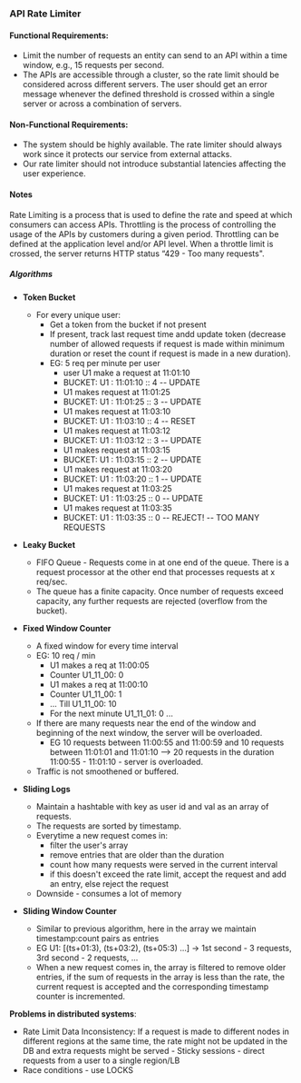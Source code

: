 ### API Rate Limiter

#### Functional Requirements:
- Limit the number of requests an entity can send to an API within a time window, e.g., 15 requests per second.
- The APIs are accessible through a cluster, so the rate limit should be considered across different servers. The user should get an error message whenever the defined threshold is crossed within a single server or across a combination of servers.

#### Non-Functional Requirements:
- The system should be highly available. The rate limiter should always work since it protects our service from external attacks.
- Our rate limiter should not introduce substantial latencies affecting the user experience.


#### Notes

Rate Limiting is a process that is used to define the rate and speed at which consumers can access APIs. Throttling is the process of controlling the usage of the APIs by customers during a given period. Throttling can be defined at the application level and/or API level. When a throttle limit is crossed, the server returns HTTP status “429 - Too many requests".


##### Algorithms
- **Token Bucket**
  - For every unique user:
    - Get a token from the bucket if not present
    - If present, track last request time andd update token (decrease number of allowed requests if request is made within minimum duration or reset the count if request is made in a new duration).
    - EG: 5 req per minute per user
      - user U1 make a request at 11:01:10
      - BUCKET: U1 : 11:01:10 :: 4 -- UPDATE
      - U1 makes request at 11:01:25
      - BUCKET: U1 : 11:01:25 :: 3 -- UPDATE
      - U1 makes request at 11:03:10
      - BUCKET: U1 : 11:03:10 :: 4 -- RESET 
      - U1 makes request at 11:03:12
      - BUCKET: U1 : 11:03:12 :: 3 -- UPDATE
      - U1 makes request at 11:03:15
      - BUCKET: U1 : 11:03:15 :: 2 -- UPDATE
      - U1 makes request at 11:03:20
      - BUCKET: U1 : 11:03:20 :: 1 -- UPDATE
      - U1 makes request at 11:03:25
      - BUCKET: U1 : 11:03:25 :: 0 -- UPDATE
      - U1 makes request at 11:03:35
      - BUCKET: U1 : 11:03:35 :: 0 -- REJECT! -- TOO MANY REQUESTS

- **Leaky Bucket**
  - FIFO Queue - Requests come in at one end of the queue. There is a request processor at the other end that processes requests at x req/sec.
  - The queue has a finite capacity. Once number of requests exceed capacity, any further requests are rejected (overflow from the bucket).
  
- **Fixed Window Counter**
  - A fixed window for every time interval
  - EG: 10 req / min
    - U1 makes a req at 11:00:05
    - Counter U1_11_00: 0
    - U1 makes a req at 11:00:10
    - Counter U1_11_00: 1
    - ... Till U1_11_00: 10
    - For the next minute U1_11_01: 0 ... 
  - If there are many requests near the end of the window and beginning of the next window, the server will be overloaded.
    - EG 10 requests between 11:00:55 and 11:00:59 and 10 requests between 11:01:01 and 11:01:10 --> 20 requests in the duration 11:00:55 - 11:01:10 - server is overloaded.
  - Traffic is not smoothened or buffered.

- **Sliding Logs**
  - Maintain a hashtable with key as user id and val as an array of requests.
  - The requests are sorted by timestamp.
  - Everytime a new request comes in:
    - filter the user's array 
    - remove entries that are older than the duration
    - count how many requests were served in the current interval
    - if this doesn't exceed the rate limit, accept the request and add an entry, else reject the request
  - Downside - consumes a lot of memory

- **Sliding Window Counter**
  - Similar to previous algorithm, here in the array we maintain timestamp:count pairs as entries
  - EG U1: [(ts+01:3), (ts+03:2), (ts+05:3) ...] -> 1st second - 3 requests, 3rd second - 2 requests, ...
  - When a new request comes in, the array is filtered to remove older entries, if the sum of requests in the array is less than the rate, the current request is accepted and the corresponding timestamp counter is incremented.

**Problems in distributed systems**:
- Rate Limit Data Inconsistency: If a request is made to different nodes in different regions at the same time, the rate might not be updated in the DB and extra requests might be served - Sticky sessions - direct requests from a user to a single region/LB
- Race conditions - use LOCKS

